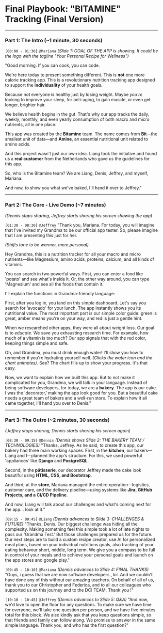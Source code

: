 

# **Final Playbook: "BITAMINE" Tracking (Final Version)**

---

### **Part 1: The Intro (~1 minute, 30 seconds)**

`[00:00 - 01:30]` ``@Mariana``
*(Slide 1: GOAL OF THE APP is showing. It could be the logo with the tagline "Your Personal Recipe for Wellness")*

"Good morning. If you can cook, you can code.

We're here today to present something different. This is **not** one more calorie tracking app. This is a revolutionary nutrition tracking app designed to support the **individuality** of your health goals.

Because not everyone is healthy just by losing weight. Maybe *you're* looking to improve your sleep, for anti-aging, to gain muscle, or even get longer, brighter hair.

We believe health begins in the gut. That's why our app tracks the daily, weekly, monthly, and even yearly consumption of both macro and micro nutrients, all in one place.

This app was created by the **Bitamine** team. The name comes from **Bit**—the smallest unit of data—and **Amine**, an essential nutritional unit related to amino acids.

And this project wasn't just our own idea. Liang took the initiative and found us a **real customer** from the Netherlands who gave us the guidelines for this app.

So, who is the Bitamine team? We are Liang, Denis, Jeffrey, and myself, Mariana.

And now, to show you what we've baked, I'll hand it over to Jeffrey."

---

### **Part 2: The Core - Live Demo (~7 minutes)**
*(Dennis stops sharing, Jeffrey starts sharing his screen showing the app)*

`[01:30 - 08:30]` ``@Jeffrey``
"Thank you, Mariana. For today, you will imagine that I've invited my Grandma to be our official app tester. So, please imagine that I am presenting this just for her.

*(Shifts tone to be warmer, more personal)*

Hey Grandma, this is a nutrition tracker for all your macro and micro nutrients—like Magnesium, amino acids, proteins, calcium, and all kinds of vitamins.

You can search in two powerful ways. First, you can enter a food like 'potato' and see what's inside it. Or, the other way around, you can type 'Magnesium' and see all the foods that contain it.

I'll explain the functions in Grandma-friendly language:

First, after you log in, you land on this simple dashboard. Let's say you search for 'avocado' for your lunch. The app instantly shows you its nutritional value. The most important part is our simple color guide: green is great, amber means you're on your way, and red is just a gentle hint.

When we researched other apps, they were all about weight loss. Our goal is to *educate*. We save you exhausting research time. For example, how much of a vitamin is too much? Our app signals that with the red color, keeping things simple and safe.

Oh, and Grandma, you must drink enough water! I'll show you how to remember if you're hydrating yourself well. *(Clicks the water icon and the chart animates)*. See? The chart fills up to show your progress. It's that easy.

Now, we want to explain how we built this app. But to not make it complicated for you, Grandma, we will talk in your language. Instead of being software developers, for today, we are a **bakery**. The app is our cake. I was the 'decorator,' making the app look good for you. But a beautiful cake needs a great team of bakers and a well-run store. To explain how it all came together, I'll hand you over to Denis."

---

### **Part 3: The Outro (~2 minutes, 30 seconds)**
*(Jeffrey stops sharing, Dennis starts sharing his screen again)*

`[08:30 - 09:15]` ``@Dennis``
*(Dennis shows Slide 2: THE BAKERY TEAM / TECHNOLOGIES)*
"Thanks, Jeffrey. As he said, to create this app, our bakery had three main working spaces.
First, in the **kitchen**, our bakers—Liang and I—planned the app's structure. For this, we used powerful 'appliances' like **Django** and **PostgreSQL**.

Second, in the **pâtisserie**, our decorator Jeffrey made the cake look beautiful using **HTML, CSS, and Bootstrap**.

And third, at the **store**, Mariana managed the entire operation—logistics, customer care, and the delivery pipeline—using systems like **Jira, GitHub Projects, and a CI/CD Pipeline**.

And now, Liang will talk about our challenges and what's coming next for the app... look at it."

`[09:15 - 09:45]` ``@Liang``
*(Dennis advances to Slide 3: CHALLENGES & FUTURE)*
"Thanks, Denis. Our biggest challenge was hiding all the complexity. Making something feel this simple took a lot of late nights to pass our 'Grandma Test.' But those challenges prepared us for the future. Our next steps are to build a custom recipe creator, use AI for personalized meal plans, based on your individual nutritions goals, also tracking of your eating behavour short, middle, long term. We give you a compass to be full in control of your meals and to achieve your personal goals and launch on the app stores and google play."

`[09:45 - 10:10]` ``@Mariana``
*(Dennis advances to Slide 4: FINAL THANKS)*
"Guys, i guess that we are now software developers , lol. And we couldn't have done any of this without our amazing teachers. On behalf of all of us, thank you to our Christopher and Federica, and to all our colleagues who supported us on this journey and to the DCI TEAM. Thank you !"

`[10:10 - 10:45]` ``@Jeffrey``
*(Dennis advances to Slide 5: Q&A)*
"And now, we'd love to open the floor for any questions. To make sure we have time for everyone, we'll take one question per person, and we have five minutes total for this block. We also kindly ask that you keep questions simple, so that friends and family can follow along. We promise to answer in the same simple language. Thank you, and who has the first question?"
